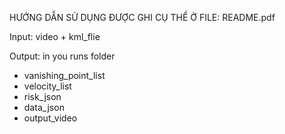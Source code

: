 HƯỚNG DẪN SỬ DỤNG ĐƯỢC GHI CỤ THỂ Ở FILE: README.pdf

Input: video + kml_flie

Output: in you runs folder
- vanishing_point_list
- velocity_list
- risk_json
- data_json
- output_video
